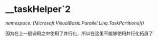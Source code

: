 ﻿# __taskHelper`2
_namespace: [Microsoft.VisualBasic.Parallel.Linq.TaskPartitions](<a href="#" onClick="load('/docs/Microsoft.VisualBasic.Parallel.Linq.TaskPartitions/index.md')"></a>)_

因为在上一层调用之中使用了并行化，所以在这里不能够使用并行化拓展了




